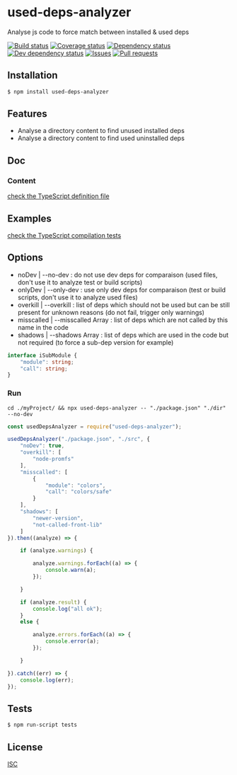 # used-deps-analyzer
Analyse js code to force match between installed & used deps

[![Build status](https://api.travis-ci.org/Psychopoulet/used-deps-analyzer.svg?branch=master)](https://travis-ci.org/Psychopoulet/used-deps-analyzer)
[![Coverage status](https://coveralls.io/repos/github/Psychopoulet/used-deps-analyzer/badge.svg?branch=master)](https://coveralls.io/github/Psychopoulet/used-deps-analyzer)
[![Dependency status](https://david-dm.org/Psychopoulet/used-deps-analyzer/status.svg)](https://david-dm.org/Psychopoulet/used-deps-analyzer)
[![Dev dependency status](https://david-dm.org/Psychopoulet/used-deps-analyzer/dev-status.svg)](https://david-dm.org/Psychopoulet/used-deps-analyzer?type=dev)
[![Issues](https://img.shields.io/github/issues/Psychopoulet/used-deps-analyzer.svg)](https://github.com/Psychopoulet/used-deps-analyzer/issues)
[![Pull requests](https://img.shields.io/github/issues-pr/Psychopoulet/used-deps-analyzer.svg)](https://github.com/Psychopoulet/used-deps-analyzer/pulls)

## Installation

```bash
$ npm install used-deps-analyzer
```

## Features

  * Analyse a directory content to find unused installed deps
  * Analyse a directory content to find used uninstalled deps

## Doc

### Content

[check the TypeScript definition file](https://github.com/Psychopoulet/used-deps-analyzer/blob/master/lib/index.d.ts)

## Examples

[check the TypeScript compilation tests](https://github.com/Psychopoulet/used-deps-analyzer/blob/master/test/typescript/compilation.ts)

## Options

  * noDev      | --no-dev     : do not use dev deps for comparaison (used files, don't use it to analyze test or build scripts)
  * onlyDev    | --only-dev   : use only dev deps for comparaison (test or build scripts, don't use it to analyze used files)
  * overkill   | --overkill   : list of deps which should not be used but can be still present for unknown reasons (do not fail, trigger only warnings)
  * misscalled | --misscalled Array<stringified iSubModule> : list of deps which are not called by this name in the code
  * shadows    | --shadows    Array<string>                 : list of deps which are used in the code but not required (to force a sub-dep version for example)

```ts
interface iSubModule {
	"module": string;
	"call": string;
}
```

### Run

```batch
cd ./myProject/ && npx used-deps-analyzer -- "./package.json" "./dir" --no-dev
```

```js
const usedDepsAnalyzer = require("used-deps-analyzer");

usedDepsAnalyzer("./package.json", "./src", {
	"noDev": true,
	"overkill": [
		"node-promfs"
	],
	"misscalled": [
		{
			"module": "colors",
			"call": "colors/safe"
		}
	],
	"shadows": [
		"newer-version",
		"not-called-front-lib"
	]
}).then((analyze) => {

	if (analyze.warnings) {

		analyze.warnings.forEach((a) => {
			console.warn(a);
		});

	}

	if (analyze.result) {
		console.log("all ok");
	}
	else {

		analyze.errors.forEach((a) => {
			console.error(a);
		});

	}

}).catch((err) => {
	console.log(err);
});
```

## Tests

```bash
$ npm run-script tests
```

## License

  [ISC](LICENSE)
